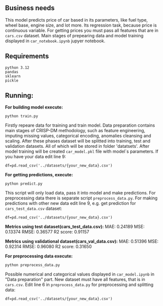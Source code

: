 ## Business needs
This model predicts price of car based in its parameters, like fuel type, wheel base, engine size, and lot more. Its regression task, because price is continuous variable. For getting prices you must pass all features that are in `cars.csv` dataset. Main stages of prepearing data and model training displayed in `car_notebook.ipynb` jupyer notebook.

## Requirements

    python 3.12
    pandas
    sklearn
    pickle

## Running: 

**For building model execute:**

    python train.py

Firstly repeare data for training and train model. Data preparation contains main stages of CRISP-DM methodology, such as feature engineering, imputing missing values, categorical encoding, anomalies cleansing and scaling. After these phases dataset will be splitted into training, test and validation datasets. All of which will be stored in folder 'datatsets'. After model training will be created `car_model.pkl` file with model`s parameters. If you have your data edit line 9:

    df=pd.read_csv('../datasets/{your_new_data}.csv')

**For getting predictions, execute:**

    python predict.py

This script will only load data, pass it into model and make predictions. For preprocessing data there is separate script `preprocess_data.py`. For making predictions with other new data edit line 9, e.g. get prediction for `cars_test_data.csv` dataset: 

    df=pd.read_csv('../datasets/{your_new_data}.csv')

**Metrics using test dataset(cars_test_data.csv):**
    MAE: 0.24189
    MSE: 0.13374
    RMSE: 0.36577
    R2 score: 0.91157

**Metrics using validational dataset(cars_val_data.csv):**
    MAE: 0.51396
    MSE: 0.92314
    RMSE: 0.96080
    R2 score: 0.31650

**For preprocessing data execute:**

    python preprocess_data.py

Possible numerical and categorical values displayed in `car_model.ipynb` in "Data preparation" part. New dataset must have all features, that is in `cars.csv`. Edit line 6 in `preprocess_data.py` for preprocessing and splitting data: 

    df=pd.read_csv('../datasets/{your_new_data}.csv')